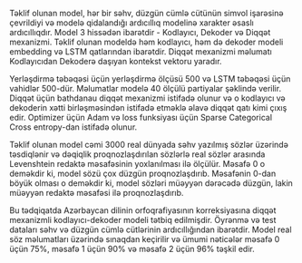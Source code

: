 Təklif olunan model, hər bir səhv, düzgün cümlə cütünün simvol işarəsinə çevrildiyi və modelə qidalandığı ardıcıllıq modelinə xarakter əsaslı ardıcıllıqdır. Model 3 hissədən ibarətdir - Kodlayıcı, Dekoder və Diqqət mexanizmi. Təklif olunan modeldə həm kodlayıcı, həm də dekoder modeli embedding və LSTM qatlarından ibarətdir. Diqqət mexanizmi məlumatı Kodlayıcıdan Dekoderə daşıyan kontekst vektoru yaradır.

Yerləşdirmə təbəqəsi üçün yerləşdirmə ölçüsü 500 və LSTM təbəqəsi üçün vahidlər 500-dür. Məlumatlar modelə 40 ölçülü partiyalar şəklində verilir. Diqqət üçün bathdanau diqqət mexanizmi istifadə olunur və o kodlayıcı və dekoderin xətti birləşməsindən istifadə etməklə əlavə diqqət qatı kimi çıxış edir. Optimizer üçün Adam və loss funksiyası üçün Sparse Categorical Cross entropy-dan istifadə olunur. 

Təklif olunan model cəmi 3000 real dünyada səhv yazılmış sözlər üzərində təsdiqlənir və dəqiqlik proqnozlaşdırılan sözlərlə real sözlər arasında Levenshtein redaktə məsafəsinin yoxlanılması ilə ölçülür. Məsafə 0 o deməkdir ki, model sözü çox düzgün proqnozlaşdırıb. Məsafənin 0-dan böyük olması o deməkdir ki, model sözləri müəyyən dərəcədə düzgün, lakin müəyyən redaktə məsafəsi ilə proqnozlaşdırıb.

Bu tədqiqatda Azərbaycan dilinin orfoqrafiyasının korreksiyasına diqqət mexanizmli kodlayıcı-dekoder modeli tətbiq edilmişdir. Öyrənmə və test dataları səhv və düzgün cümlə cütlərinin ardıcıllığından ibarətdir. Model real söz məlumatları üzərində sınaqdan keçirilir və ümumi nəticələr məsafə 0 üçün 75%, məsafə 1 üçün 90% və məsafə 2 üçün 96% təşkil edir.